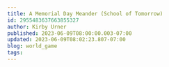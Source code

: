 ```yaml
---
title: A Memorial Day Meander (School of Tomorrow)
id: 2955483637663855327
author: Kirby Urner
published: 2023-06-09T08:00:00.003-07:00
updated: 2023-06-09T08:02:23.807-07:00
blog: world_game
tags: 
---
```


